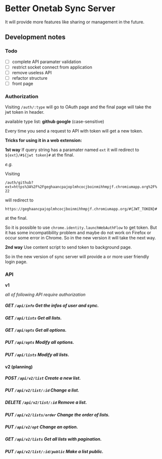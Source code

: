 Better Onetab Sync Server
======

It will provide more features like sharing or management in the future.

## Development notes

### Todo

 - [ ] complete API paramater validation
 - [ ] restrict socket connect from application
 - [ ] remove useless API
 - [ ] refactor structure
 - [ ] front page

### Authorization

Visiting `/auth/:type` will go to OAuth page and the final page will take the jwt token in header.

available type list: **github google** (case-sensitive)

Every time you send a request to API with token will get a new token.

**Tricks for using it in a web extension:**

**1st way** If query string has a paramater named `ext` it will redirect to `${ext}/#${jwt token}#` at the final.

*e.g.*

Visiting

`/auth/github?ext=https%3A%2F%2Fgeghaancpajoplmhcocjboinmihhmpjf.chromiumapp.org%2F%22`

will redirect to

`https://geghaancpajoplmhcocjboinmihhmpjf.chromiumapp.org/#{JWT_TOKEN}#`

at the final.

So it is possible to use `chrome.identity.launchWebAuthFlow` to get token. But it has some incompatibility problem and maybe do not work on Firefox or occur some error in Chrome. So in the new version it will take the next way.

**2nd way** Use content script to send token to background page.

So in the new version of sync server will provide a or more user friendly login page.

### API

**v1**

*all of following API require authorization*

##### GET `/api/info` Get the infos of user and sync.

##### GET `/api/lists` Get all lists.

##### GET `/api/opts` Get all options.

##### PUT `/api/opts` Modify all options.

##### PUT `/api/lists` Modify all lists.

**v2 (planning)**

##### POST `/api/v2/list` Create a new list.

##### PUT `/api/v2/list/:id` Change a list.

##### DELETE `/api/v2/list/:id` Remove a list.

##### PUT `/api/v2/lists/order` Change the order of lists.

##### PUT `/api/v2/opt` Change an option.

##### GET `/api/v2/lists` Get all lists with pagination.

##### PUT `/api/v2/list/:id/public` Make a list public.
